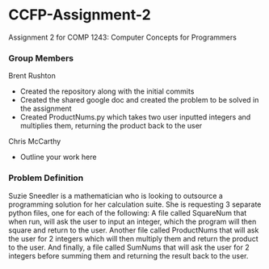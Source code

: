 # CCFP-Assignment-2
Assignment 2 for COMP 1243: Computer Concepts for Programmers

### Group Members

Brent Rushton 
 - Created the repository along with the initial commits
 - Created the shared google doc and created the problem to be solved in the assignment
 - Created ProductNums.py which takes two user inputted integers and multiplies them, returning the product back to the user
   
Chris McCarthy
 - Outline your work here
 
### Problem Definition
Suzie Sneedler is a mathematician who is looking to outsource a programming solution for her calculation suite. She is requesting 3 separate python files, one for each of the following: A file called SquareNum that when run, will ask the user to input an integer, which the program will then square and return to the user. Another file called ProductNums that will ask the user for 2 integers which will then multiply them and return the product to the user. And finally, a file called SumNums that will ask the user for 2 integers before summing them and returning the result back to the user.



